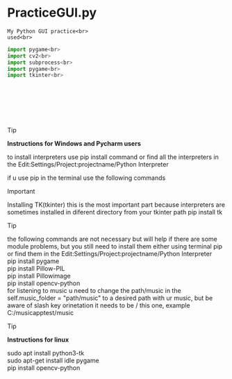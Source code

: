# PracticeGUI.py
```
My Python GUI practice<br>
used<br>
```
```js
import pygame<br>
import cv2<br>
import subprocess<br>
import pygame<br>
import tkinter<br>
```
<br><br>


<br><br>

>[!TIP]
>**Instructions for Windows and Pycharm users**
>
>to install interpreters use pip install command or find all the interpreters in the Edit:Settings/Project:projectname/Python Interpreter
>
>if u use pip in the terminal use the following commands

>[!IMPORTANT]
> Installing TK(tkinter) this is the most important part because interpreters are sometimes installed in diferent directory from your tkinter path 
>pip  install tk

>[!TIP]
>the following commands are not necessary but will help if there are some module problems, but you still need to install them either using terminal pip or find them in the Edit:Settings/Project:projectname/Python Interpreter<br>
>pip install pygame<br>
>pip install Pillow-PIL<br>
>pip install Pillowimage<br>
>pip install opencv-python<br>
>for listening to music u need to change the path/music in the self.music_folder = "path/music"  to a desired path with ur music,
>but be aware of slash key orinetation it needs to be  / this one, example C:/musicapptest/music

>[!TIP]
>**Instructions for linux**<br>
>
>sudo apt install python3-tk<br>
>sudo apt-get install idle pygame<br>
>pip install opencv-python


